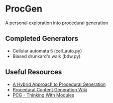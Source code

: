 # ProcGen
A personal exploration into procedural generation

## Completed Generators
- Cellular automata 5 (cell_auto.py)
- Biased drunkard's walk (bdw.py)


## Useful Resources
- [A Hybrid Approach to Procedural Generation](https://openresearch-repository.anu.edu.au/bitstream/1885/205015/5/FDG20_PCG-submitted.pdf)
- [Procedural Content Generation Wiki](http://pcg.wikidot.com/)
- [PCG - Thinking With Modules](https://www.gamedeveloper.com/design/procedural-content-generation-thinking-with-modules)
